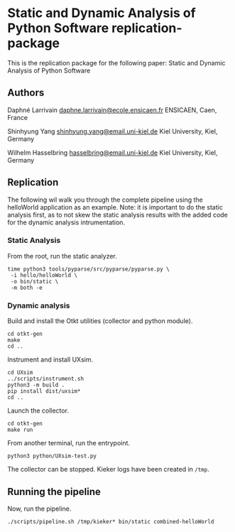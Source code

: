 # Static and Dynamic Analysis of Python Software replication-package

This is the replication package for the following paper:
Static and Dynamic Analysis of Python Software

## Authors

Daphné Larrivain
<daphne.larrivain@ecole.ensicaen.fr>
ENSICAEN, Caen, France

Shinhyung Yang
<shinhyung.yang@email.uni-kiel.de>
Kiel University, Kiel, Germany

Wilhelm Hasselbring
<hasselbring@email.uni-kiel.de>
Kiel University, Kiel, Germany

## Replication

The following wil walk you through the complete pipeline using the helloWorld application as an example.
Note: it is important to do the static analysis first, as to not skew the static analysis results with the added code for the dynamic analysis intrumentation.

### Static Analysis

From the root, run the static analyzer.
```
time python3 tools/pyparse/src/pyparse/pyparse.py \
 -i hello/helloWorld \
 -o bin/static \
 -m both -e
```

### Dynamic analysis

Build and install the Otkt utilities (collector and python module).
```
cd otkt-gen
make
cd ..
```

Instrument and install UXsim. 
```
cd UXsim
../scripts/instrument.sh
python3 -m build .
pip install dist/uxsim*
cd ..
```

Launch the collector.
```
cd otkt-gen
make run
```

From another terminal, run the entrypoint.
```
python3 python/UXsim-test.py
```
The collector can be stopped. Kieker logs have been created in `/tmp`.

## Running the pipeline

Now, run the pipeline.
```
./scripts/pipeline.sh /tmp/kieker* bin/static combined-helloWorld
```


